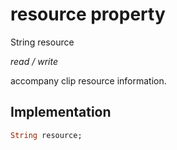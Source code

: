 


# resource property







String resource
  
_<span class="feature">read / write</span>_



<p>accompany clip resource information.</p>



## Implementation

```dart
String resource;
```








